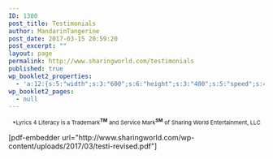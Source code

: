```yaml
---
ID: 1300
post_title: Testimonials
author: MandarinTangerine
post_date: 2017-03-15 20:59:20
post_excerpt: ""
layout: page
permalink: http://www.sharingworld.com/testimonials
published: true
wp_booklet2_properties:
  - 'a:12:{s:5:"width";s:3:"600";s:6:"height";s:3:"400";s:5:"speed";s:4:"1000";s:5:"delay";s:4:"5000";s:9:"direction";s:3:"LTR";s:14:"arrows_enabled";b:0;s:20:"page_numbers_enabled";b:1;s:14:"cover_behavior";s:4:"open";s:7:"padding";s:2:"10";s:18:"thumbnails_enabled";b:0;s:13:"popup_enabled";s:0:"";s:5:"theme";s:7:"default";}'
wp_booklet2_pages:
  - null
---
```

<p style="text-align: center;"><span style="font-size: 11px;">*Lyrics 4 Literacy is a Trademark<span style="font-weight: bold;"><sup>TM</sup></span> and Service Mark<span style="font-weight: bold;"><sup>SM</sup></span> of Sharing World Entertainment, LLC</span></p>
[pdf-embedder url="http://www.sharingworld.com/wp-content/uploads/2017/03/testi-revised.pdf"]

&nbsp;

&nbsp;

&nbsp;